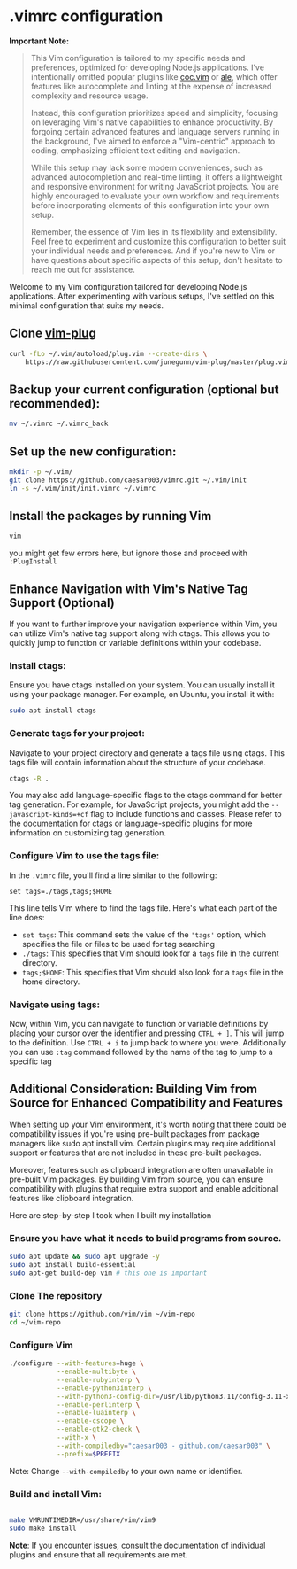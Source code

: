 # .vimrc configuration

**Important Note:**

> This Vim configuration is tailored to my specific needs and preferences, optimized for developing Node.js applications. I've intentionally omitted popular plugins like [coc.vim](https://github.com/neoclide/coc.nvim) or [ale](https://github.com/dense-analysis/ale), which offer features like autocomplete and linting at the expense of increased complexity and resource usage.
>
> Instead, this configuration prioritizes speed and simplicity, focusing on leveraging Vim's native capabilities to enhance productivity. By forgoing certain advanced features and language servers running in the background, I've aimed to enforce a "Vim-centric" approach to coding, emphasizing efficient text editing and navigation.
>
> While this setup may lack some modern conveniences, such as advanced autocompletion and real-time linting, it offers a lightweight and responsive environment for writing JavaScript projects. You are highly encouraged to evaluate your own workflow and requirements before incorporating elements of this configuration into your own setup.
>
> Remember, the essence of Vim lies in its flexibility and extensibility. Feel free to experiment and customize this configuration to better suit your individual needs and preferences. And if you're new to Vim or have questions about specific aspects of this setup, don't hesitate to reach me out for assistance.

Welcome to my Vim configuration tailored for developing Node.js applications. After experimenting with various setups, I've settled on this minimal configuration that suits my needs.

## Clone [vim-plug](https://github.com/junegunn/vim-plug.git)

```sh
curl -fLo ~/.vim/autoload/plug.vim --create-dirs \
    https://raw.githubusercontent.com/junegunn/vim-plug/master/plug.vim
```

## Backup your current configuration (optional but recommended):

```sh
mv ~/.vimrc ~/.vimrc_back
```

## Set up the new configuration:

```sh
mkdir -p ~/.vim/
git clone https://github.com/caesar003/vimrc.git ~/.vim/init
ln -s ~/.vim/init/init.vimrc ~/.vimrc
```

## Install the packages by running Vim

```sh
vim
```

you might get few errors here, but ignore those and proceed with `:PlugInstall`

## Enhance Navigation with Vim's Native Tag Support (Optional)

If you want to further improve your navigation experience within Vim, you can utilize Vim's native tag support along with ctags. This allows you to quickly jump to function or variable definitions within your codebase.

### Install ctags:

Ensure you have ctags installed on your system. You can usually install it using your package manager. For example, on Ubuntu, you install it with:

```sh
sudo apt install ctags
```

### Generate tags for your project:

Navigate to your project directory and generate a tags file using ctags. This tags file will contain information about the structure of your codebase.

```sh
ctags -R .
```

You may also add language-specific flags to the ctags command for better tag generation. For example, for JavaScript projects, you might add the `--javascript-kinds=+cf` flag to include functions and classes. Please refer to the documentation for ctags or language-specific plugins for more information on customizing tag generation.

### Configure Vim to use the tags file:

In the `.vimrc` file, you'll find a line similar to the following:

```vim
set tags=./tags,tags;$HOME
```

This line tells Vim where to find the tags file. Here's what each part of the line does:

- `set tags`: This command sets the value of the `'tags'` option, which specifies the file or files to be used for tag searching
- `./tags`: This specifies that Vim should look for a `tags` file in the current directory.
- `tags;$HOME`: This specifies that Vim should also look for a `tags` file in the home directory.

### Navigate using tags:

Now, within Vim, you can navigate to function or variable definitions by placing your cursor over the identifier and pressing `CTRL + ]`. This will jump to the definition. Use `CTRL + i` to jump back to where you were. Additionally you can use `:tag` command followed by the name of the tag to jump to a specific tag

## Additional Consideration: Building Vim from Source for Enhanced Compatibility and Features

When setting up your Vim environment, it's worth noting that there could be compatibility issues if you're using pre-built packages from package managers like sudo apt install vim. Certain plugins may require additional support or features that are not included in these pre-built packages.

Moreover, features such as clipboard integration are often unavailable in pre-built Vim packages. By building Vim from source, you can ensure compatibility with plugins that require extra support and enable additional features like clipboard integration.

Here are step-by-step I took when I built my installation

### Ensure you have what it needs to build programs from source.

```sh
sudo apt update && sudo apt upgrade -y
sudo apt install build-essential
sudo apt-get build-dep vim # this one is important
```

### Clone The repository

```sh
git clone https://github.com/vim/vim ~/vim-repo
cd ~/vim-repo
```

### Configure Vim

```sh
./configure --with-features=huge \
            --enable-multibyte \
            --enable-rubyinterp \
            --enable-python3interp \
            --with-python3-config-dir=/usr/lib/python3.11/config-3.11-x86_64-linux-gnu/ \
            --enable-perlinterp \
            --enable-luainterp \
            --enable-cscope \
            --enable-gtk2-check \
            --with-x \
            --with-compiledby="caesar003 - github.com/caesar003" \
            --prefix=$PREFIX
```

Note: Change `--with-compiledby` to your own name or identifier.

### Build and install Vim:

```sh

make VMRUNTIMEDIR=/usr/share/vim/vim9
sudo make install
```

**Note**: If you encounter issues, consult the documentation of individual plugins and ensure that all requirements are met.
